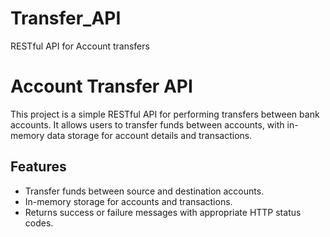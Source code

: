 # Transfer_API
RESTful API for Account transfers

# Account Transfer API

This project is a simple RESTful API for performing transfers between bank accounts. It allows users to transfer funds between accounts, with in-memory data storage for account details and transactions.

## Features

- Transfer funds between source and destination accounts.
- In-memory storage for accounts and transactions.
- Returns success or failure messages with appropriate HTTP status codes.
